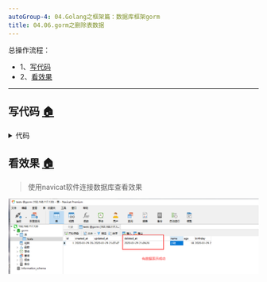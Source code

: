 ```yaml
---
autoGroup-4: 04.Golang之框架篇：数据库框架gorm
title: 04.06.gorm之删除表数据
---
```


总操作流程：
- 1、[写代码](#go-01)
- 2、[看效果](#go-02)

***

## 写代码 <a name="go-01" href="#" >:house:</a>

<details>
<summary>代码</summary>

```go
package main

import (
    "time"
    "github.com/jinzhu/gorm"
    _ "github.com/jinzhu/gorm/dialects/mysql"
    "log"
    "fmt"
)

type Test struct {
  gorm.Model
  Name string
	Age int
	Birthday time.Time
}


func main() {
  //连接数据库
  db, err := gorm.Open("mysql", "gorm:123456@tcp(192.168.117.130:3306)/gorm?charset=utf8&parseTime=True&loc=Local")
  if err != nil {
    log.Fatalf("连接数据库失败: %v",err)
    return 
  }
  defer db.Close()

  // 开始事务
  tx := db.Begin()
  
  //更新一条数据
  errU := tx.Where("Name =?", "小明").Delete(&Test{}).Error
  if errU != nil {
    tx.Rollback()
    log.Fatalf("删除数据失败: %v",errU)
    return
  }
  tx.Commit()
  fmt.Println("删除数据成功")
}
```

</details>

## 看效果 <a name="go-02" href="#" >:house:</a>

> 使用navicat软件连接数据库查看效果

![](./image/04.06-1.png)